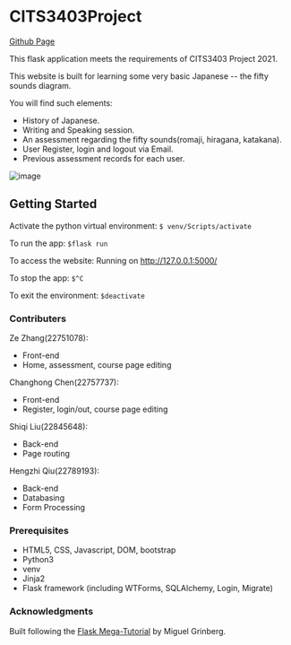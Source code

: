 # CITS3403Project
[Github Page](https://github.com/Basic-Japanese-Learning/CITS3403Project)

This flask application meets the requirements of CITS3403 Project 2021. 

This website is built for learning some very basic Japanese -- the fifty sounds diagram. 

You will find such elements:
- History of Japanese.
- Writing and Speaking session.
- An assessment regarding the fifty sounds(romaji, hiragana, katakana).
- User Register, login and logout via Email.
- Previous assessment records for each user.

![image](https://user-images.githubusercontent.com/81564573/118383180-3cd0cd80-b62e-11eb-9fea-971b65a0a70f.png)


## Getting Started

Activate the python virtual environment:
`$ venv/Scripts/activate`

To run the app:
`$flask run`

To access the website:
Running on http://127.0.0.1:5000/

To stop the app:
`$^C`

To exit the environment:
`$deactivate`

### Contributers

Ze Zhang(22751078): 
- Front-end
- Home, assessment, course page editing

Changhong Chen(22757737): 
- Front-end
- Register, login/out, course page editing

Shiqi Liu(22845648): 
- Back-end
- Page routing

Hengzhi Qiu(22789193): 
- Back-end
- Databasing
- Form Processing

### Prerequisites

* HTML5, CSS, Javascript, DOM, bootstrap
* Python3
* venv
* Jinja2
* Flask framework (including WTForms, SQLAlchemy, Login, Migrate)

### Acknowledgments
Built following the [Flask Mega-Tutorial](https://blog.miguelgrinberg.com/post/the-flask-mega-tutorial-part-i-hello-world) by Miguel Grinberg.


